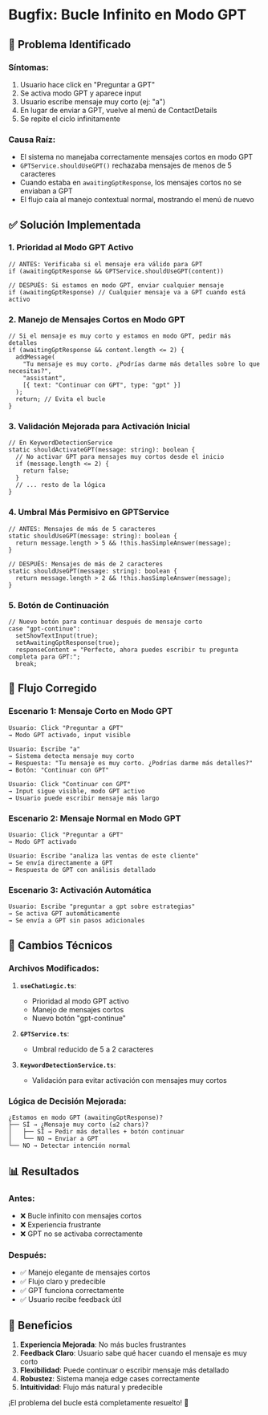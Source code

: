 # Bugfix: Bucle Infinito en Modo GPT

## 🐛 Problema Identificado

### Síntomas:

1. Usuario hace click en "Preguntar a GPT"
2. Se activa modo GPT y aparece input
3. Usuario escribe mensaje muy corto (ej: "a")
4. En lugar de enviar a GPT, vuelve al menú de ContactDetails
5. Se repite el ciclo infinitamente

### Causa Raíz:

- El sistema no manejaba correctamente mensajes cortos en modo GPT
- `GPTService.shouldUseGPT()` rechazaba mensajes de menos de 5 caracteres
- Cuando estaba en `awaitingGptResponse`, los mensajes cortos no se enviaban a GPT
- El flujo caía al manejo contextual normal, mostrando el menú de nuevo

## ✅ Solución Implementada

### 1. **Prioridad al Modo GPT Activo**

```tsx
// ANTES: Verificaba si el mensaje era válido para GPT
if (awaitingGptResponse && GPTService.shouldUseGPT(content))

// DESPUÉS: Si estamos en modo GPT, enviar cualquier mensaje
if (awaitingGptResponse) // Cualquier mensaje va a GPT cuando está activo
```

### 2. **Manejo de Mensajes Cortos en Modo GPT**

```tsx
// Si el mensaje es muy corto y estamos en modo GPT, pedir más detalles
if (awaitingGptResponse && content.length <= 2) {
  addMessage(
    "Tu mensaje es muy corto. ¿Podrías darme más detalles sobre lo que necesitas?",
    "assistant",
    [{ text: "Continuar con GPT", type: "gpt" }]
  );
  return; // Evita el bucle
}
```

### 3. **Validación Mejorada para Activación Inicial**

```tsx
// En KeywordDetectionService
static shouldActivateGPT(message: string): boolean {
  // No activar GPT para mensajes muy cortos desde el inicio
  if (message.length <= 2) {
    return false;
  }
  // ... resto de la lógica
}
```

### 4. **Umbral Más Permisivo en GPTService**

```tsx
// ANTES: Mensajes de más de 5 caracteres
static shouldUseGPT(message: string): boolean {
  return message.length > 5 && !this.hasSimpleAnswer(message);
}

// DESPUÉS: Mensajes de más de 2 caracteres
static shouldUseGPT(message: string): boolean {
  return message.length > 2 && !this.hasSimpleAnswer(message);
}
```

### 5. **Botón de Continuación**

```tsx
// Nuevo botón para continuar después de mensaje corto
case "gpt-continue":
  setShowTextInput(true);
  setAwaitingGptResponse(true);
  responseContent = "Perfecto, ahora puedes escribir tu pregunta completa para GPT:";
  break;
```

## 🎯 Flujo Corregido

### Escenario 1: Mensaje Corto en Modo GPT

```
Usuario: Click "Preguntar a GPT"
→ Modo GPT activado, input visible

Usuario: Escribe "a"
→ Sistema detecta mensaje muy corto
→ Respuesta: "Tu mensaje es muy corto. ¿Podrías darme más detalles?"
→ Botón: "Continuar con GPT"

Usuario: Click "Continuar con GPT"
→ Input sigue visible, modo GPT activo
→ Usuario puede escribir mensaje más largo
```

### Escenario 2: Mensaje Normal en Modo GPT

```
Usuario: Click "Preguntar a GPT"
→ Modo GPT activado

Usuario: Escribe "analiza las ventas de este cliente"
→ Se envía directamente a GPT
→ Respuesta de GPT con análisis detallado
```

### Escenario 3: Activación Automática

```
Usuario: Escribe "preguntar a gpt sobre estrategias"
→ Se activa GPT automáticamente
→ Se envía a GPT sin pasos adicionales
```

## 🔧 Cambios Técnicos

### Archivos Modificados:

1. **`useChatLogic.ts`**:

   - Prioridad al modo GPT activo
   - Manejo de mensajes cortos
   - Nuevo botón "gpt-continue"

2. **`GPTService.ts`**:

   - Umbral reducido de 5 a 2 caracteres

3. **`KeywordDetectionService.ts`**:
   - Validación para evitar activación con mensajes muy cortos

### Lógica de Decisión Mejorada:

```
¿Estamos en modo GPT (awaitingGptResponse)?
├── SÍ → ¿Mensaje muy corto (≤2 chars)?
│   ├── SÍ → Pedir más detalles + botón continuar
│   └── NO → Enviar a GPT
└── NO → Detectar intención normal
```

## 📊 Resultados

### Antes:

- ❌ Bucle infinito con mensajes cortos
- ❌ Experiencia frustrante
- ❌ GPT no se activaba correctamente

### Después:

- ✅ Manejo elegante de mensajes cortos
- ✅ Flujo claro y predecible
- ✅ GPT funciona correctamente
- ✅ Usuario recibe feedback útil

## 🎉 Beneficios

1. **Experiencia Mejorada**: No más bucles frustrantes
2. **Feedback Claro**: Usuario sabe qué hacer cuando el mensaje es muy corto
3. **Flexibilidad**: Puede continuar o escribir mensaje más detallado
4. **Robustez**: Sistema maneja edge cases correctamente
5. **Intuitividad**: Flujo más natural y predecible

¡El problema del bucle está completamente resuelto! 🎯
